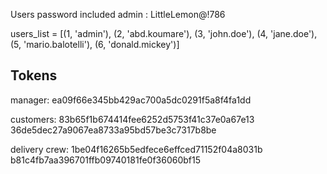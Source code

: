 Users password included admin : LittleLemon@!786

users_list = [(1, 'admin'), (2, 'abd.koumare'), (3, 'john.doe'), (4, 'jane.doe'), (5, 'mario.balotelli'), (6, 'donald.mickey')]


Tokens
------------------------------------------------

manager: ea09f66e345bb429ac700a5dc0291f5a8f4fa1dd

customers: 83b65f1b674414fee6252d5753f41c37e0a67e13 36de5dec27a9067ea8733a95bd57be3c7317b8be

delivery crew: 1be04f16265b5edfece6effced71152f04a8031b b81c4fb7aa396701ffb09740181fe0f36060bf15



